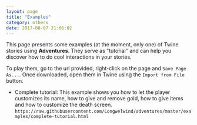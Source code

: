 ```yaml
---
layout: page
title: "Examples"
category: others
date: 2017-08-07 21:06:02
---
```


This page presents some examples (at the moment, only one) of Twine stories using **Adventures**. They serve as "tutorial" and can help you discover how to do cool interactions in your stories.

To play them, go to the url provided, right-click on the page and `Save Page As...`. Once downloaded, open them in Twine using the `Import from File` button.

* Complete tutorial: This example shows you how to let the player customizes its name, how to give and remove gold, how to give items and how to customize the death screen.  
`https://raw.githubusercontent.com/Longwelwind/adventures/master/examples/complete-tutorial.html`